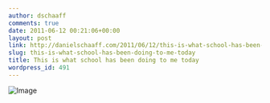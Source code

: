 ```yaml
---
author: dschaaff
comments: true
date: 2011-06-12 00:21:06+00:00
layout: post
link: http://danielschaaff.com/2011/06/12/this-is-what-school-has-been-doing-to-me-today/
slug: this-is-what-school-has-been-doing-to-me-today
title: This is what school has been doing to me today
wordpress_id: 491
---
```


![Image](http://posterous.com/getfile/files.posterous.com/danielschaaff/7JCYvke0jGEwZJcU40b8LbT7e50ufPgKRuDssJbugjKTabJmBmCNSYPe3Acv/image.tiff.converted.jpg)

  


  

